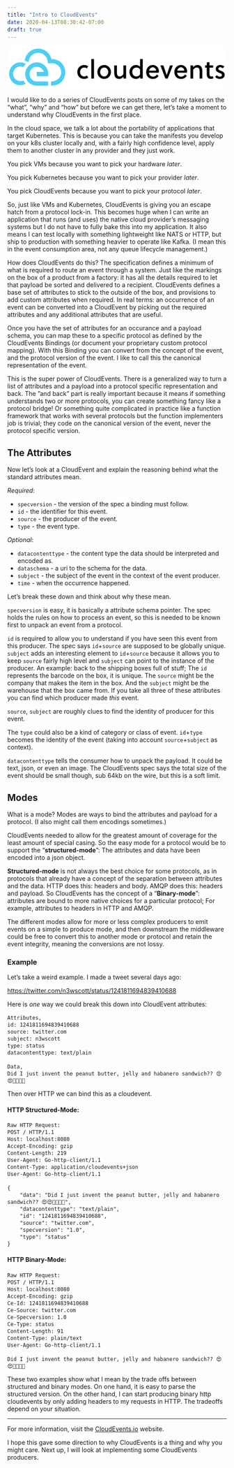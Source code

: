 ```yaml
---
title: "Intro to CloudEvents"
date: 2020-04-13T08:30:42-07:00
draft: true
---
```


![CloudEvents logo](https://github.com/cncf/artwork/raw/master/projects/cloudevents/horizontal/color/cloudevents-horizontal-color.png)

I would like to do a series of CloudEvents posts on some of my takes on the
“what”, “why” and “how” but before we can get there, let’s take a moment to
understand why CloudEvents in the first place.

In the cloud space, we talk a lot about the portability of applications that
target Kubernetes. This is because you can take the manifests you develop on
your k8s cluster locally and, with a fairly high confidence level, apply them to
another cluster in any provider and they just work.

You pick VMs because you want to pick your hardware _later_.

You pick Kubernetes because you want to pick your provider _later_.

You pick CloudEvents because you want to pick your protocol _later_.

So, just like VMs and Kubernetes, CloudEvents is giving you an escape hatch from
a protocol lock-in. This becomes huge when I can write an application that runs
(and uses) the native cloud provider’s messaging systems but I do not have to
fully bake this into my application. It also means I can test locally with
something lightweight like NATS or HTTP, but ship to production with something
heavier to operate like Kafka. (I mean this in the event consumption area, not
any queue lifecycle management.)

How does CloudEvents do this? The specification defines a minimum of what is
required to route an event through a system. Just like the markings on the box
of a product from a factory: it has all the details required to let that payload
be sorted and delivered to a recipient. CloudEvents defines a base set of
attributes to stick to the outside of the box, and provisions to add custom
attributes when required. In real terms: an occurrence of an event can be
converted into a CloudEvent by picking out the required attributes and any
additional attributes that are useful.

Once you have the set of attributes for an occurance and a payload schema, you
can map these to a specific protocol as defined by the CloudEvents Bindings (or
document your proprietary custom protocol mapping). With this Binding you can
convert from the concept of the event, and the protocol version of the event. I
like to call this the canonical representation of the event.

This is the super power of CloudEvents. There is a generalized way to turn a
list of attributes and a payload into a protocol specific representation and
back. The ”and back” part is really important because it means if something
understands two or more protocols, you can create something fancy like a
protocol bridge! Or something quite complicated in practice like a function
framework that works with several protocols but the function implementers job is
trivial; they code on the canonical version of the event, never the protocol
specific version.

## The Attributes

Now let’s look at a CloudEvent and explain the reasoning behind what the
standard attributes mean.

_Required_:

- `specversion` - the version of the spec a binding must follow.
- `id` - the identifier for this event.
- `source` - the producer of the event.
- `type` - the event type.

_Optional_:

- `datacontenttype` - the content type the data should be interpreted and
  encoded as.
- `dataschema` - a uri to the schema for the data.
- `subject` - the subject of the event in the context of the event producer.
- `time` - when the occurrence happened.

Let’s break these down and think about why these mean.

`specversion` is easy, it is basically a attribute schema pointer. The spec
holds the rules on how to process an event, so this is needed to be known first
to unpack an event from a protocol.

`id` is required to allow you to understand if you have seen this event from
this producer. The spec says `id`+`source` are supposed to be globally unique.
`subject` adds an interesting element to `id`+`source` because it allows you to
keep `source` fairly high level and `subject` can point to the instance of the
producer. An example: back to the shipping boxes full of stuff; The `id`
represents the barcode on the box, it is unique. The `source` might be the
company that makes the item in the box. And the `subject` might be the warehouse
that the box came from. If you take all three of these attributes you can find
which producer made _this_ event.

`source`, `subject` are roughly clues to find the identity of producer for this
event.

The `type` could also be a kind of category or class of event. `id`+`type`
becomes the identity of the event (taking into account `source`+`subject` as
context).

`datacontenttype` tells the consumer how to unpack the payload. It could be
text, json, or even an image. The CloudEvents spec says the total size of the
event should be small though, sub 64kb on the wire, but this is a soft limit.

## Modes

What is a mode? Modes are ways to bind the attributes and payload for a
protocol. (I also might call them encodings sometimes.)

CloudEvents needed to allow for the greatest amount of coverage for the least
amount of special casing. So the easy mode for a protocol would be to support
the “**structured-mode**”: The attributes and data have been encoded into a json
object.

**Structured-mode** is not always the best choice for some protocols, as in
protocols that already have a concept of the separation between attributes and
the data. HTTP does this: headers and body. AMQP does this: headers and payload.
So CloudEvents has the concept of a “**Binary-mode**”: attributes are bound to
more native choices for a particular protocol; For example, attributes to
headers in HTTP and AMQP.

The different modes allow for more or less complex producers to emit events on a
simple to produce mode, and then downstream the middleware could be free to
convert this to another mode or protocol and retain the event integrity, meaning
the conversions are not lossy.

### Example

Let’s take a weird example. I made a tweet several days ago:

https://twitter.com/n3wscott/status/1241811694839410688

Here is _one_ way we could break this down into CloudEvent attributes:

```
Attributes,
id: 1241811694839410688
source: twitter.com
subject: n3wscott
type: status
datacontenttype: text/plain

Data,
Did I just invent the peanut butter, jelly and habanero sandwich?? 😍😍🤩🤩🔥🔥
```

Then over HTTP we can bind this as a cloudevent.

#### HTTP Structured-Mode:

```
Raw HTTP Request:
POST / HTTP/1.1
Host: localhost:8080
Accept-Encoding: gzip
Content-Length: 219
User-Agent: Go-http-client/1.1
Content-Type: application/cloudevents+json
User-Agent: Go-http-client/1.1

{
	"data": "Did I just invent the peanut butter, jelly and habanero sandwich?? 😍😍🤩🤩🔥🔥",
	"datacontenttype": "text/plain",
	"id": "1241811694839410688",
	"source": "twitter.com",
	"specversion": "1.0",
	"type": "status"
}
```

#### HTTP Binary-Mode:

```
Raw HTTP Request:
POST / HTTP/1.1
Host: localhost:8080
Accept-Encoding: gzip
Ce-Id: 1241811694839410688
Ce-Source: twitter.com
Ce-Specversion: 1.0
Ce-Type: status
Content-Length: 91
Content-Type: plain/text
User-Agent: Go-http-client/1.1

Did I just invent the peanut butter, jelly and habanero sandwich?? 😍😍🤩🤩🔥🔥
```

These two examples show what I mean by the trade offs between structured and
binary modes. On one hand, it is easy to parse the structured version. On the
other hand, I can start producing binary http cloudevents by only adding headers
to my requests in HTTP. The tradeoffs depend on your situation.

---

For more information, visit the [CloudEvents.io](https://cloudevents.io)
website.

I hope this gave some direction to why CloudEvents is a thing and why you might
care. Next up, I will look at implementing some CloudEvents producers.
